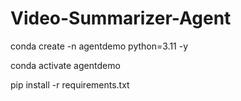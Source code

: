 # Video-Summarizer-Agent

conda create -n agentdemo python=3.11 -y

conda activate agentdemo

pip install -r requirements.txt
